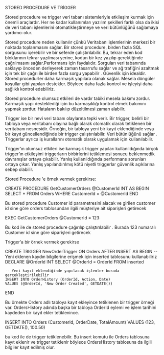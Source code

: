 STORED PROCEDURE VE TRİGGER

Stored procedure ve trigger veri tabanı sistemleriyle etkileşim kurmak için önemli araçlardır. Her ne kadar kullanımları yazılım şekilleri farklı olsa da ikisi de veri tabanı işlemlerini otomatikleştirmeye ve veri bütünlüğünü sağlamaya yardımcı olur.

Stored procedure neden kullanılır çünkü Veritabanı işlemlerinin merkezi bir noktada toplanmasını sağlar. Bir stored procedure, birden fazla SQL sorgusunu içerebilir ve bir seferde çalıştırılabilir. Bu, tekrar eden kod bloklarının tekrar yazılması yerine, kodun bir kez yazılıp gerektiğinde çağrılmasını sağlar.Performans için faydalıdır. Sorguları veri tabanında saklayıp önceden derleyerek zaman tasarrufu sağlar ve ağ trafiğini azaltmak için tek bir çağrı ile birden fazla sorgu yapabilir . Güvenlik için idealdir. Stored procedurler daha karmaşık yapılara olanak sağlar. Mesela döngüler koşullar gibi yapıları destekler. Böylece daha fazla kontrol ve işleyişi daha sağlıklı kontrol edebiliriz.

Stored procedure olumsuz etkileri de vardır tabiki mesela bakımı zordur. Karmaşık yapı desteklediği için bu karmaşıklığı kontrol etmek bakımını yapmak zordur. Hataların bakılıp düzeltilmesi zaman alabilir.

Trigger ise bir nevi veri tabanı olaylarına tepki verir. Bir trigger, belirli bir tabloya veya veritabanı olayına bağlı olarak otomatik olarak tetiklenen bir veritabanı nesnesidir. Örneğin, bir tabloya yeni bir kayıt eklendiğinde veya bir kayıt güncellendiğinde bir trigger çalıştırılabilir. Veri bütünlüğünü sağlar . Triggerlar ayrıca iş kurallarını otomatik olarak uygulamak için kullanılabilir.

Trigger’ın olumsuz etkileri ise karmaşık trigger yapıları kullanıldığında birçok trigger’ın etkileşimi triggerların birbirlerini tetiklemesi sonucu beklenmedik davranışlar ortaya çıkabilir. Yanlış kullanıldığında performans sorunları ortaya çıkar. Yanlış yapılandırılmış kötü niyetli triggerlar güvenlik açıklarına sebep olabilir. 

Stored Procedure 'e örnek vermek gerekirse:

CREATE PROCEDURE GetCustomerOrders
    @CustomerId INT
AS
BEGIN
    SELECT * FROM Orders WHERE CustomerId = @CustomerId
END

Bu stored procedure Customer id parametresini alacak ve girilen customer id sine göre orders tablosundan ilgili müşteriye ait siparişleri getirecek

EXEC GetCustomerOrders @CustomerId = 123

Bu kod ile de stored procedure çağırılıp çalıştırılabilir . Burada 123 numaralı Customer id sine göre siparişleri getirecek

Trigger'a bir örnek vermek gerekirse

CREATE TRIGGER NewOrderTrigger
ON Orders
AFTER INSERT
AS
BEGIN
    -- Yeni eklenen kaydın bilgilerine erişmek için inserted tablosunu kullanabiliriz
    DECLARE @OrderId INT
    SELECT @OrderId = OrderId FROM inserted

    -- Yeni kayıt eklendiğinde yapılacak işlemler burada gerçekleştirilebilir
    INSERT INTO OrderHistory (OrderId, Action, Date)
    VALUES (@OrderId, 'New Order Created', GETDATE())
END

Bu örnekte Orders adlı tabloya kayıt ekleyince tetiklenen bir trigger örneği var. OrdersHistory adında başka bir tabloya OrderId eylemi ve işlem tarihini kaydeden bir kayıt ekler tetiklenince.

INSERT INTO Orders (CustomerId, OrderDate, TotalAmount)
VALUES (123, GETDATE(), 100.50)

bu kod ile de trigger tetiklenebilir. Bu insert komutu ile Orders tablosuna kayıt eklenir ve trigger tetiklenir böylece OrdersHistory tablosuna da ilgili bilgiler kayıt edilmiş olur.


